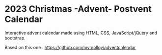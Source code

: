 # 2023 Christmas -Advent- Postvent Calendar

Interactive advent calendar made using HTML, CSS, JavaScript/jQuery and bootstrap.

Based on this one . https://github.com/mvmolloy/adventcalendar

